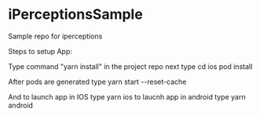 # iPerceptionsSample
Sample repo for iperceptions

Steps to setup App:

Type command "yarn install" in the project repo
next type
cd ios
pod install

After pods are generated type yarn start --reset-cache

And to launch app in IOS type yarn ios
to laucnh app in android type yarn android

